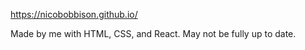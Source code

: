 https://nicobobbison.github.io/

Made by me with HTML, CSS, and React. May not be fully up to date.
